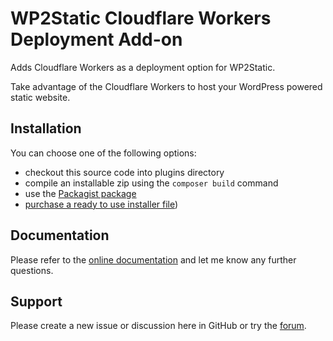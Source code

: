# WP2Static Cloudflare Workers Deployment Add-on

Adds Cloudflare Workers as a deployment option for WP2Static.

Take advantage of the Cloudflare Workers to host your WordPress
 powered static website.

## Installation

You can choose one of the following options:

 - checkout this source code into plugins directory
 - compile an installable zip using the `composer build` command
 - use the [Packagist package](https://packagist.org/packages/leonstafford/wp2static-addon-cloudflare-workers) 
 - [purchase a ready to use installer file](https://wp2static.com/download))

## Documentation

Please refer to the [online documentation](https://wp2static.com/addons/cloudflare-workers/) and let me know any further questions.


## Support

Please create a new issue or discussion here in GitHub or try the [forum](https://staticword.press).
